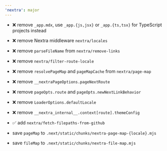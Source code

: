 ```yaml
---
'nextra': major
---
```


- ❌ remove `_app.mdx`, use `_app.{js,jsx}` or `_app.{ts,tsx}` for TypeScript projects instead

- ❌ remove Nextra middleware `nextra/locales`

- ❌ remove `parseFileName` from `nextra/remove-links`

- ❌ remove `nextra/filter-route-locale`

- ❌ remove `resolvePageMap` and `pageMapCache` from `nextra/page-map`

- ❌ remove `__nextraPageOptions.pageNextRoute`

- ❌ remove `pageOpts.route` and `pageOpts.newNextLinkBehavior`

- ❌ remove `LoaderOptions.defaultLocale`

- ❌ remove `__nextra_internal__.context[route].themeConfig`

- ✅ add `nextra/fetch-filepaths-from-github`

- save `pageMap` to `.next/static/chunks/nextra-page-map-{locale}.mjs`

- save `fileMap` to `.next/static/chunks/nextra-file-map.mjs`


